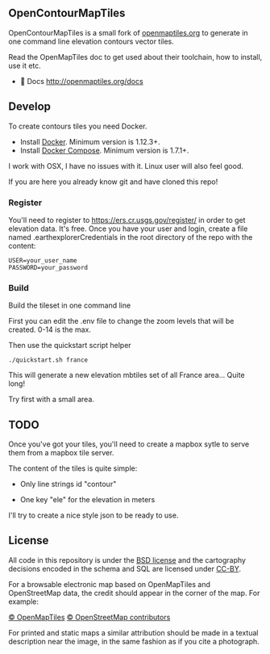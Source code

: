 ## OpenContourMapTiles 

OpenContourMapTiles is a small fork of [openmaptiles.org](http://openmaptiles.org/) to generate in one command line elevation contours vector tiles.

Read the OpenMapTiles doc to get used about their toolchain, how to install, use it etc.

- :link: Docs http://openmaptiles.org/docs

## Develop

To create contours tiles you need Docker.
- Install [Docker](https://docs.docker.com/engine/installation/). Minimum version is 1.12.3+.
- Install [Docker Compose](https://docs.docker.com/compose/install/). Minimum version is 1.7.1+.

I work with OSX, I have no issues with it. Linux user will also feel good.

If you are here you already know git and have cloned this repo!

### Register

You'll need to register to https://ers.cr.usgs.gov/register/ in order to get elevation data. It's free.
Once you have your user and login, create a file named .earthexplorerCredentials  in the root directory of the repo with the content:

```
USER=your_user_name
PASSWORD=your_password
``` 

### Build

Build the tileset in one command line

First you can edit the .env file to change the zoom levels that will be created. 0-14 is the max.

Then use the quickstart script helper

```
./quickstart.sh france
```

This will generate a new elevation mbtiles set of all France area... Quite long!

Try first with a small area.

## TODO

Once you've got your tiles, you'll need to create a mapbox sytle to serve them from a mapbox tile server.

The content of the tiles is quite simple:

- Only line strings id "contour"

- One key "ele" for the elevation in meters

I'll try to create a nice style json to be ready to use.

## License

All code in this repository is under the [BSD license](./LICENSE.md) and the cartography decisions encoded in the schema and SQL are licensed under [CC-BY](./LICENSE.md).

For a browsable electronic map based on OpenMapTiles and OpenStreetMap data, the
credit should appear in the corner of the map. For example:

[© OpenMapTiles](http://openmaptiles.org/) [© OpenStreetMap contributors](http://www.openstreetmap.org/copyright)

For printed and static maps a similar attribution should be made in a textual
description near the image, in the same fashion as if you cite a photograph.
